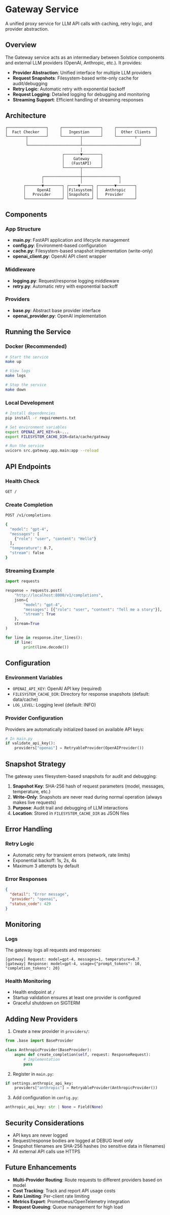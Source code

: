 # Gateway Service

A unified proxy service for LLM API calls with caching, retry logic, and provider abstraction.

## Overview

The Gateway service acts as an intermediary between Solstice components and external LLM providers (OpenAI, Anthropic, etc.). It provides:
- **Provider Abstraction**: Unified interface for multiple LLM providers
- **Request Snapshots**: Filesystem-based write-only cache for audit/debugging
- **Retry Logic**: Automatic retry with exponential backoff
- **Request Logging**: Detailed logging for debugging and monitoring
- **Streaming Support**: Efficient handling of streaming responses

## Architecture

```
┌─────────────────┐     ┌─────────────────┐     ┌─────────────────┐
│  Fact Checker   │     │   Ingestion     │     │  Other Clients  │
└────────┬────────┘     └────────┬────────┘     └────────┬────────┘
         │                       │                         │
         └───────────────────────┴─────────────────────────┘
                                 │
                         ┌───────▼────────┐
                         │    Gateway     │
                         │   (FastAPI)    │
                         └───────┬────────┘
                                 │
                ┌────────────────┼────────────────┐
                │                │                │
        ┌───────▼────────┐ ┌────▼─────┐ ┌───────▼────────┐
        │     OpenAI     │ │Filesystem│ │   Anthropic    │
        │   Provider     │ │Snapshots │ │   Provider     │
        └────────────────┘ └──────────┘ └────────────────┘
```

## Components

### App Structure
- **main.py**: FastAPI application and lifecycle management
- **config.py**: Environment-based configuration
- **cache.py**: Filesystem-based snapshot implementation (write-only)
- **openai_client.py**: OpenAI API client wrapper

### Middleware
- **logging.py**: Request/response logging middleware
- **retry.py**: Automatic retry with exponential backoff

### Providers
- **base.py**: Abstract base provider interface
- **openai_provider.py**: OpenAI implementation

## Running the Service

### Docker (Recommended)
```bash
# Start the service
make up

# View logs
make logs

# Stop the service
make down
```

### Local Development
```bash
# Install dependencies
pip install -r requirements.txt

# Set environment variables
export OPENAI_API_KEY=sk-...
export FILESYSTEM_CACHE_DIR=data/cache/gateway

# Run the service
uvicorn src.gateway.app.main:app --reload
```

## API Endpoints

### Health Check
```bash
GET /
```

### Create Completion
```bash
POST /v1/completions

{
  "model": "gpt-4",
  "messages": [
    {"role": "user", "content": "Hello"}
  ],
  "temperature": 0.7,
  "stream": false
}
```

### Streaming Example
```python
import requests

response = requests.post(
    "http://localhost:8000/v1/completions",
    json={
        "model": "gpt-4",
        "messages": [{"role": "user", "content": "Tell me a story"}],
        "stream": True
    },
    stream=True
)

for line in response.iter_lines():
    if line:
        print(line.decode())
```

## Configuration

### Environment Variables
- `OPENAI_API_KEY`: OpenAI API key (required)
- `FILESYSTEM_CACHE_DIR`: Directory for response snapshots (default: data/cache)
- `LOG_LEVEL`: Logging level (default: INFO)

### Provider Configuration
Providers are automatically initialized based on available API keys:
```python
# In main.py
if validate_api_key():
    providers["openai"] = RetryableProvider(OpenAIProvider())
```

## Snapshot Strategy

The gateway uses filesystem-based snapshots for audit and debugging:
1. **Snapshot Key**: SHA-256 hash of request parameters (model, messages, temperature, etc.)
2. **Write-Only**: Snapshots are never read during normal operation (always makes live requests)
3. **Purpose**: Audit trail and debugging of LLM interactions
4. **Location**: Stored in `FILESYSTEM_CACHE_DIR` as JSON files

## Error Handling

### Retry Logic
- Automatic retry for transient errors (network, rate limits)
- Exponential backoff: 1s, 2s, 4s
- Maximum 3 attempts by default

### Error Responses
```json
{
  "detail": "Error message",
  "provider": "openai",
  "status_code": 429
}
```

## Monitoring

### Logs
The gateway logs all requests and responses:
```
[gateway] Request: model=gpt-4, messages=1, temperature=0.7
[gateway] Response: model=gpt-4, usage={"prompt_tokens": 10, "completion_tokens": 20}
```

### Health Monitoring
- Health endpoint at `/`
- Startup validation ensures at least one provider is configured
- Graceful shutdown on SIGTERM

## Adding New Providers

1. Create a new provider in `providers/`:
```python
from .base import BaseProvider

class AnthropicProvider(BaseProvider):
    async def create_completion(self, request: ResponseRequest):
        # Implementation
        pass
```

2. Register in `main.py`:
```python
if settings.anthropic_api_key:
    providers["anthropic"] = RetryableProvider(AnthropicProvider())
```

3. Add configuration in `config.py`:
```python
anthropic_api_key: str | None = Field(None)
```

## Security Considerations

- API keys are never logged
- Request/response bodies are logged at DEBUG level only
- Snapshot filenames are SHA-256 hashes (no sensitive data in filenames)
- All external API calls use HTTPS

## Future Enhancements

- **Multi-Provider Routing**: Route requests to different providers based on model
- **Cost Tracking**: Track and report API usage costs
- **Rate Limiting**: Per-client rate limiting
- **Metrics Export**: Prometheus/OpenTelemetry integration
- **Request Queuing**: Queue management for high load